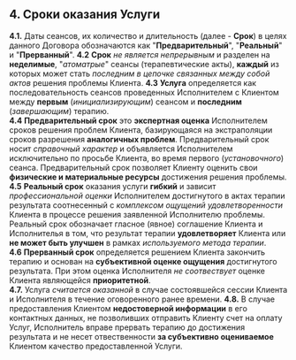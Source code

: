 ## 4. Сроки оказания Услуги
**4.1.** Даты сеансов, их количество и длительность (далее - **Срок**) в целях данного Договора обозначаются как "**Предварительный**", "**Реальный**" и "**Прерванный**".
**4.2** **Срок** *не является непрерывным* и разделен на **неделимые**, "*атоматрые*" сеансы (терапевтические акты), **каждый** из которых  может стать *последним в цепочке связанных между собой актов* решения проблемы Клиента.
**4.3** **Услуга** определяется как последовательность сеансов проведенных Исполнителем с Клиентом между **первым** (*инициализирующим*) сеансом и **последним** (*завершающим*) терапию.  
**4.4** **Предварительный срок** это **экспертная оценка** Исполнителем сроков решения проблем Клиента, базирующаяся на экстраполяции сроков разрешения **аналогичных проблем**. Предварительный срок носит *справочный характер* и объявляется Исполнителем исключительно по просьбе Клиента, во время первого (*установочного*) сеанса. Предварительный срок позволяет Клиенту оценить свои **физические и материальные ресурсы** достижения решения проблемы.  
**4.5** **Реальный срок** оказания услуги **гибкий** и зависит *профессиональной оценки* Исполнителем достигнутого в актах терапии результата соотнесенный с *комплексом ощущений удовлетворенности* Клиента в процессе решения заявленной Исполнителю проблемы. Реальный срок обозначает гласное (явное) соглашение Клиента и Исполнителья в том, что результат терапии **удовлетворяет** Клиента или **не может быть улучшен** в рамках *используемого метода терапии*.  
**4.6** **Прерванный срок** определяется решением Клиента закончить терапию и основан на **субъективной оценке ощущения** достигнутого результата. При этом оценка Исполнителя *не соотвествует* оценке Клиента являющейся **приоритетной**.  
**4.7.** Услуга *считается оказанной* в случае состоявшейся сессии Клиента и Исполнителя в течение оговоренного ранее времени.
**4.8.** В случае предоставления Клиентом **недостоверной информации** в его контактных данных, не позволивших отправить Клиенту счет на оплату Услуг, Исполнитель вправе прервать терапию до достижения результата и не несет отвественности **за субъективно оцениваемое** Клиентом качество предоставленной Услуги.

